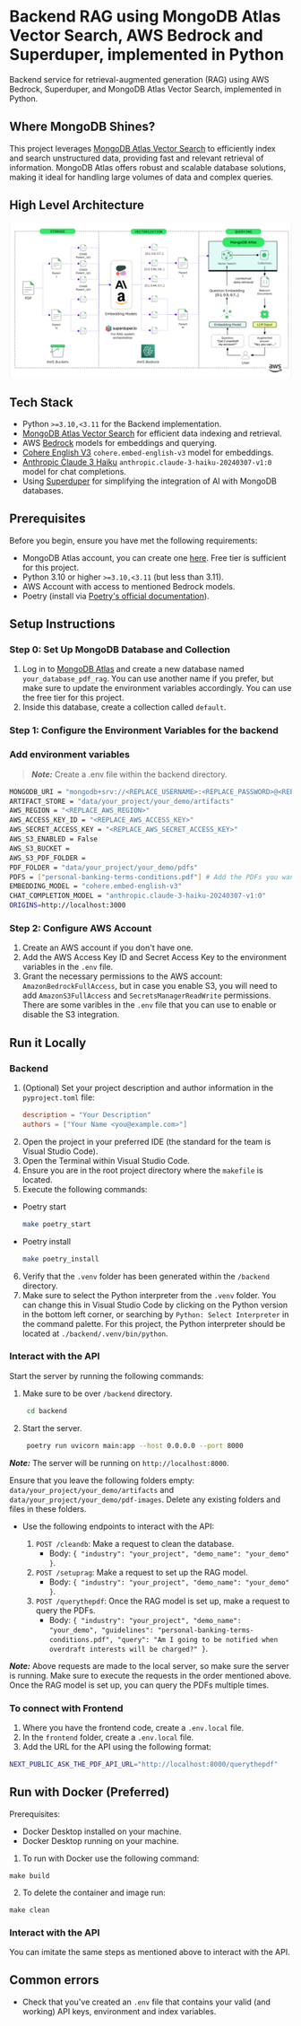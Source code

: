 # Backend RAG using MongoDB Atlas Vector Search, AWS Bedrock and Superduper, implemented in Python

Backend service for retrieval-augmented generation (RAG) using AWS Bedrock, Superduper, and MongoDB Atlas Vector Search, implemented in Python.

## Where MongoDB Shines?

This project leverages [MongoDB Atlas Vector Search](https://www.mongodb.com/products/platform/atlas-vector-search) to efficiently index and search unstructured data, providing fast and relevant retrieval of information. MongoDB Atlas offers robust and scalable database solutions, making it ideal for handling large volumes of data and complex queries.

## High Level Architecture

![High Level Architecture](backend/img/high-level-architecture.png)

## Tech Stack

- Python `>=3.10,<3.11` for the Backend implementation.
- [MongoDB Atlas Vector Search](https://www.mongodb.com/products/platform/atlas-vector-search) for efficient data indexing and retrieval.
- AWS [Bedrock](https://aws.amazon.com/bedrock/) models for embeddings and querying.
- [Cohere English V3](https://docs.aws.amazon.com/bedrock/latest/userguide/model-parameters-embed.html) `cohere.embed-english-v3`  model for embeddings.
- [Anthropic Claude 3 Haiku](https://docs.aws.amazon.com/bedrock/latest/userguide/bedrock-runtime_example_bedrock-runtime_InvokeModel_AnthropicClaude_section.html) `anthropic.claude-3-haiku-20240307-v1:0`  model for chat completions.
- Using [Superduper](https://superduper.io/) for simplifying the integration of AI with MongoDB databases.

## Prerequisites
Before you begin, ensure you have met the following requirements:
- MongoDB Atlas account, you can create one [here](https://account.mongodb.com/account/register). Free tier is sufficient for this project.
- Python 3.10 or higher `>=3.10,<3.11` (but less than 3.11).
- AWS Account with access to mentioned Bedrock models.
- Poetry (install via [Poetry's official documentation](https://python-poetry.org/docs/#installation)).

## Setup Instructions

### Step 0: Set Up MongoDB Database and Collection

1. Log in to [MongoDB Atlas](https://account.mongodb.com/account/login) and create a new database named `your_database_pdf_rag`. You can use another name if you prefer, but make sure to update the environment variables accordingly. You can use the free tier for this project.
2. Inside this database, create a collection called `default`.

### Step 1: Configure the Environment Variables for the backend

### Add environment variables

> **_Note:_** Create a .env file within the backend directory.

```bash
MONGODB_URI = "mongodb+srv://<REPLACE_USERNAME>:<REPLACE_PASSWORD>@<REPLACE_CLUSTER_NAME>.mongodb.net/<REPLACE_DATABASE_NAME>"
ARTIFACT_STORE = "data/your_project/your_demo/artifacts"
AWS_REGION = "<REPLACE_AWS_REGION>"
AWS_ACCESS_KEY_ID = "<REPLACE_AWS_ACCESS_KEY>"
AWS_SECRET_ACCESS_KEY = "<REPLACE_AWS_SECRET_ACCESS_KEY>"
AWS_S3_ENABLED = False
AWS_S3_BUCKET = 
AWS_S3_PDF_FOLDER = 
PDF_FOLDER = "data/your_project/your_demo/pdfs"
PDFS = ["personal-banking-terms-conditions.pdf"] # Add the PDFs you want to index, make sure they are in the PDF_FOLDER
EMBEDDING_MODEL = "cohere.embed-english-v3"
CHAT_COMPLETION_MODEL = "anthropic.claude-3-haiku-20240307-v1:0"
ORIGINS=http://localhost:3000
```

### Step 2: Configure AWS Account

1. Create an AWS account if you don't have one.
2. Add the AWS Access Key ID and Secret Access Key to the environment variables in the `.env` file.
3. Grant the necessary permissions to the AWS account: `AmazonBedrockFullAccess`, but in case you enable S3, you will need to add `AmazonS3FullAccess` and `SecretsManagerReadWrite` permissions. There are some varibles in the `.env` file that you can use to enable or disable the S3 integration.

## Run it Locally

### Backend

1. (Optional) Set your project description and author information in the `pyproject.toml` file:
   ```toml
   description = "Your Description"
   authors = ["Your Name <you@example.com>"]
2. Open the project in your preferred IDE (the standard for the team is Visual Studio Code).
3. Open the Terminal within Visual Studio Code.
4. Ensure you are in the root project directory where the `makefile` is located.
5. Execute the following commands:
  - Poetry start
    ````bash
    make poetry_start
    ````
  - Poetry install
    ````bash
    make poetry_install
    ````
6. Verify that the `.venv` folder has been generated within the `/backend` directory.
7. Make sure to select the Python interpreter from the `.venv` folder. You can change this in Visual Studio Code by clicking on the Python version in the bottom left corner, or searching by `Python: Select Interpreter` in the command palette. For this project, the Python interpreter should be located at `./backend/.venv/bin/python`.

### Interact with the API

Start the server by running the following commands:
   1. Make sure to be over `/backend` directory. 
        ```bash
         cd backend
         ```
   2. Start the server.
        ```bash
         poetry run uvicorn main:app --host 0.0.0.0 --port 8000
         ```

**_Note:_** The server will be running on `http://localhost:8000`.


Ensure that you leave the following folders empty: `data/your_project/your_demo/artifacts` and `data/your_project/your_demo/pdf-images`. Delete any existing folders and files in these folders.

- Use the following endpoints to interact with the API:

   1. `POST /cleandb`: Make a request to clean the database. 
      -  Body: `{ "industry": "your_project", "demo_name": "your_demo" }`.
   2. `POST /setuprag`: Make a request to set up the RAG model.
      -  Body: `{ "industry": "your_project", "demo_name": "your_demo" }`.
   3. `POST /querythepdf`: Once the RAG model is set up, make a request to query the PDFs.
      -  Body: `{ "industry": "your_project", "demo_name": "your_demo", "guidelines": "personal-banking-terms-conditions.pdf", "query": "Am I going to be notified when overdraft interests will be charged?" }`.

**_Note:_** Above requests are made to the local server, so make sure the server is running. Make sure to execute the requests in the order mentioned above. Once the RAG model is set up, you can query the PDFs multiple times.

### To connect with Frontend

1. Where you have the frontend code, create a `.env.local` file.
2. In the `frontend` folder, create a `.env.local` file.
3. Add the URL for the API using the following format:

```bash
NEXT_PUBLIC_ASK_THE_PDF_API_URL="http://localhost:8000/querythepdf"
```

## Run with Docker (Preferred)

Prerequisites:
- Docker Desktop installed on your machine.
- Docker Desktop running on your machine.

1. To run with Docker use the following command:
```
make build
```
2. To delete the container and image run:
```
make clean
```

### Interact with the API

You can imitate the same steps as mentioned above to interact with the API.

## Common errors

- Check that you've created an `.env` file that contains your valid (and working) API keys, environment and index variables.
